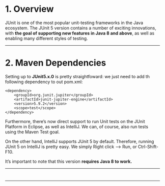 <h1><strong>1. Overview</strong></h1>
<p>JUnit is one of the most popular unit-testing frameworks in the Java ecosystem. The JUnit 5 version contains a number of exciting innovations, with <strong>the goal of supporting new features in Java 8 and above</strong>, as well as enabling many different styles of testing.</p>


<hr>


<h1><strong>2. Maven Dependencies</strong></h1>
<p>Setting up to <strong>JUnit5.x.0</strong> is pretty straightfoward: we just need to add th following dependency to out pom.xml:</p>

~~~
<dependency>
    <groupId>org.junit.jupiter</groupId>
    <artifactId>junit-jupiter-engine</artifactId>
    <version>5.9.2</version>
    <scope>test</scope>
</dependency>
~~~

<p>Furthermore, there’s now direct support to run Unit tests on the JUnit Platform in Eclipse, as well as IntelliJ. We can, of course, also run tests using the Maven Test goal.</p>
<p>On the other hand, IntelliJ supports JUnit 5 by default. Therefore, running JUnit 5 on IntelliJ is pretty easy. We simply Right click –> Run, or Ctrl-Shift-F10.</p>
<p>It’s important to note that this version <strong>requires Java 8 to work.</strong></p>


<hr>


<h1><strong></strong></h1>


<hr>


<h1><strong></strong></h1>